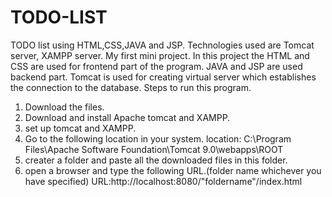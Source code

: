 # TODO-LIST
TODO list using HTML,CSS,JAVA and JSP. Technologies used are Tomcat server, XAMPP server.
My first mini project. In this project the HTML and CSS are used for frontend part of the program. JAVA and JSP are used backend part.
Tomcat is used for creating virtual server which establishes the connection to the database.
Steps to run this program.
1) Download the files.
2) Download and install Apache tomcat and XAMPP.
3) set up tomcat and XAMPP.
4) Go to the following location in your system.
location: C:\Program Files\Apache Software Foundation\Tomcat 9.0\webapps\ROOT
5) creater a folder and paste all the downloaded files in this folder.
6) open a browser and type the following URL.(folder name whichever you have specified)
URL:http://localhost:8080/"foldername"/index.html
